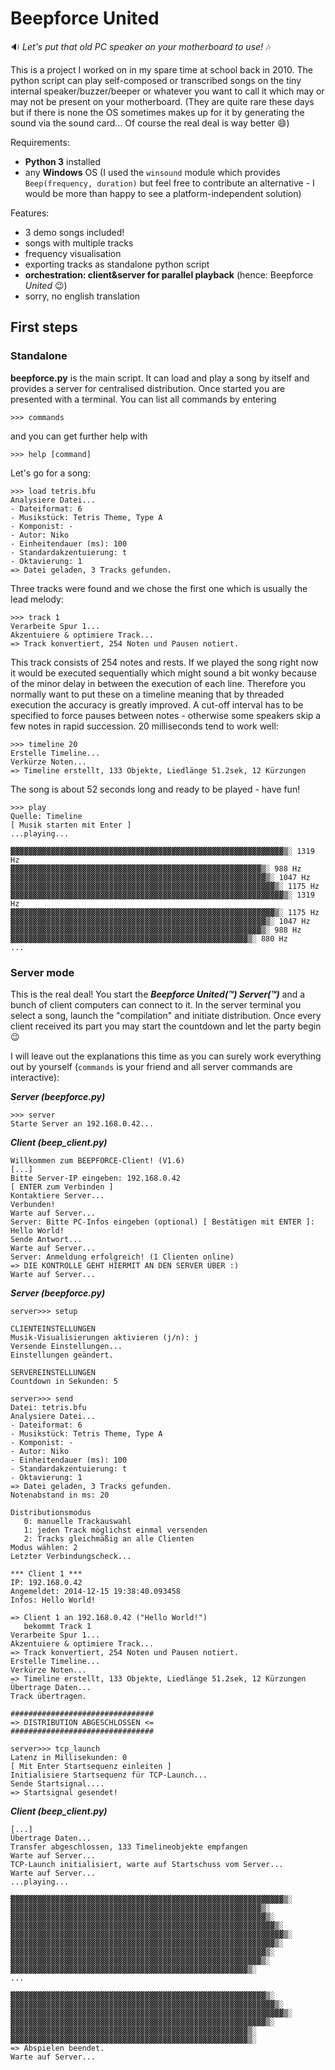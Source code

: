 Beepforce United
=========
:sound: *Let's put that old PC speaker on your motherboard to use!* :notes:

This is a project I worked on in my spare time at school back in 2010. The python script can play self-composed or transcribed songs on the tiny internal speaker/buzzer/beeper or whatever you want to call it which may or may not be present on your motherboard. (They are quite rare these days but if there is none the OS sometimes makes up for it by generating the sound via the sound card... Of course the real deal is way better :smile:)

Requirements:
- **Python 3** installed
- any **Windows** OS (I used the `winsound` module which provides `Beep(frequency, duration)` but feel free to contribute an alternative - I would be more than happy to see a platform-independent solution)

Features:
- 3 demo songs included!
- songs with multiple tracks
- frequency visualisation
- exporting tracks as standalone python script
- **orchestration: client&server for parallel playback** (hence: Beepforce *United* :wink:)
- sorry, no english translation

## First steps
### Standalone
**beepforce.py** is the main script. It can load and play a song by itself and provides a server for centralised distribution. Once started you are presented with a terminal. You can list all commands by entering
```
>>> commands
```
and you can get further help with
```
>>> help [command]
```

Let's go for a song:
```
>>> load tetris.bfu
Analysiere Datei...
- Dateiformat: 6
- Musikstück: Tetris Theme, Type A
- Komponist: -
- Autor: Niko
- Einheitendauer (ms): 100
- Standardakzentuierung: t
- Oktavierung: 1
=> Datei geladen, 3 Tracks gefunden.
```
Three tracks were found and we chose the first one which is usually the lead melody:
```
>>> track 1
Verarbeite Spur 1...
Akzentuiere & optimiere Track...
=> Track konvertiert, 254 Noten und Pausen notiert.
```
This track consists of 254 notes and rests. If we played the song right now it would be executed sequentially which might sound a bit wonky because of the minor delay in between the execution of each line. Therefore you normally want to put these on a timeline meaning that by threaded execution the accuracy is greatly improved. A cut-off interval has to be specified to force pauses between notes - otherwise some speakers skip a few notes in rapid succession.
20 milliseconds tend to work well:
```
>>> timeline 20
Erstelle Timeline...
Verkürze Noten...
=> Timeline erstellt, 133 Objekte, Liedlänge 51.2sek, 12 Kürzungen
```
The song is about 52 seconds long and ready to be played - have fun!
```
>>> play
Quelle: Timeline
[ Musik starten mit Enter ]
...playing...

▓▓▓▓▓▓▓▓▓▓▓▓▓▓▓▓▓▓▓▓▓▓▓▓▓▓▓▓▓▓▓▓▓▓▓▓▓▓▓▓▓▓▓▓▓▓▓▓▓▓▓▓▓▓▓▓▓▓▓▓▓▒░ 1319 Hz
▓▓▓▓▓▓▓▓▓▓▓▓▓▓▓▓▓▓▓▓▓▓▓▓▓▓▓▓▓▓▓▓▓▓▓▓▓▓▓▓▓▓▓▓▓▓▓▓▓▓▓▓▓▓▓▓▒░ 988 Hz
▓▓▓▓▓▓▓▓▓▓▓▓▓▓▓▓▓▓▓▓▓▓▓▓▓▓▓▓▓▓▓▓▓▓▓▓▓▓▓▓▓▓▓▓▓▓▓▓▓▓▓▓▓▓▓▓▓▒░ 1047 Hz
▓▓▓▓▓▓▓▓▓▓▓▓▓▓▓▓▓▓▓▓▓▓▓▓▓▓▓▓▓▓▓▓▓▓▓▓▓▓▓▓▓▓▓▓▓▓▓▓▓▓▓▓▓▓▓▓▓▓▓▒░ 1175 Hz
▓▓▓▓▓▓▓▓▓▓▓▓▓▓▓▓▓▓▓▓▓▓▓▓▓▓▓▓▓▓▓▓▓▓▓▓▓▓▓▓▓▓▓▓▓▓▓▓▓▓▓▓▓▓▓▓▓▓▓▓▓▒░ 1319 Hz
▓▓▓▓▓▓▓▓▓▓▓▓▓▓▓▓▓▓▓▓▓▓▓▓▓▓▓▓▓▓▓▓▓▓▓▓▓▓▓▓▓▓▓▓▓▓▓▓▓▓▓▓▓▓▓▓▓▓▓▒░ 1175 Hz
▓▓▓▓▓▓▓▓▓▓▓▓▓▓▓▓▓▓▓▓▓▓▓▓▓▓▓▓▓▓▓▓▓▓▓▓▓▓▓▓▓▓▓▓▓▓▓▓▓▓▓▓▓▓▓▓▓▒░ 1047 Hz
▓▓▓▓▓▓▓▓▓▓▓▓▓▓▓▓▓▓▓▓▓▓▓▓▓▓▓▓▓▓▓▓▓▓▓▓▓▓▓▓▓▓▓▓▓▓▓▓▓▓▓▓▓▓▓▓▒░ 988 Hz
▓▓▓▓▓▓▓▓▓▓▓▓▓▓▓▓▓▓▓▓▓▓▓▓▓▓▓▓▓▓▓▓▓▓▓▓▓▓▓▓▓▓▓▓▓▓▓▓▓▓▓▓▓▒░ 880 Hz
...
```
### Server mode
This is the real deal! You start the ***Beepforce United(:tm:) Server(:tm:)*** and a bunch of client computers can connect to it. In the server terminal you select a song, launch the "compilation" and initiate distribution. Once every client received its part you may start the countdown and let the party begin :wink:

I will leave out the explanations this time as you can surely work everything out by yourself (`commands` is your friend and all server commands are interactive):

***Server (beepforce.py)***
```
>>> server
Starte Server an 192.168.0.42...
```
***Client (beep_client.py)***
```
Willkommen zum BEEPFORCE-Client! (V1.6)
[...]
Bitte Server-IP eingeben: 192.168.0.42
[ ENTER zum Verbinden ]
Kontaktiere Server...
Verbunden!
Warte auf Server...
Server: Bitte PC-Infos eingeben (optional) [ Bestätigen mit ENTER ]:
Hello World!
Sende Antwort...
Warte auf Server...
Server: Anmeldung erfolgreich! (1 Clienten online)
=> DIE KONTROLLE GEHT HIERMIT AN DEN SERVER ÜBER :)
Warte auf Server...
```
***Server (beepforce.py)***
```
server>>> setup

CLIENTEINSTELLUNGEN
Musik-Visualisierungen aktivieren (j/n): j
Versende Einstellungen...
Einstellungen geändert.

SERVEREINSTELLUNGEN
Countdown in Sekunden: 5
```
```
server>>> send
Datei: tetris.bfu
Analysiere Datei...
- Dateiformat: 6
- Musikstück: Tetris Theme, Type A
- Komponist: -
- Autor: Niko
- Einheitendauer (ms): 100
- Standardakzentuierung: t
- Oktavierung: 1
=> Datei geladen, 3 Tracks gefunden.
Notenabstand in ms: 20

Distributionsmodus
   0: manuelle Trackauswahl
   1: jeden Track möglichst einmal versenden
   2: Tracks gleichmäßig an alle Clienten
Modus wählen: 2
Letzter Verbindungscheck...

*** Client 1 ***
IP: 192.168.0.42
Angemeldet: 2014-12-15 19:38:40.093458
Infos: Hello World!

=> Client 1 an 192.168.0.42 ("Hello World!")
   bekommt Track 1
Verarbeite Spur 1...
Akzentuiere & optimiere Track...
=> Track konvertiert, 254 Noten und Pausen notiert.
Erstelle Timeline...
Verkürze Noten...
=> Timeline erstellt, 133 Objekte, Liedlänge 51.2sek, 12 Kürzungen
Übertrage Daten...
Track übertragen.

################################
=> DISTRIBUTION ABGESCHLOSSEN <=
################################
```
```
server>>> tcp_launch
Latenz in Millisekunden: 0
[ Mit Enter Startsequenz einleiten ]
Initialisiere Startsequenz für TCP-Launch...
Sende Startsignal....
=> Startsignal gesendet!
```
***Client (beep_client.py)***
```
[...]
Übertrage Daten...
Transfer abgeschlossen, 133 Timelineobjekte empfangen
Warte auf Server...
TCP-Launch initialisiert, warte auf Startschuss vom Server...
Warte auf Server...
...playing...

▓▓▓▓▓▓▓▓▓▓▓▓▓▓▓▓▓▓▓▓▓▓▓▓▓▓▓▓▓▓▓▓▓▓▓▓▓▓▓▓▓▓▓▓▓▓▓▓▓▓▓▓▓▓▓▓▓▓▓▓▓▒░
▓▓▓▓▓▓▓▓▓▓▓▓▓▓▓▓▓▓▓▓▓▓▓▓▓▓▓▓▓▓▓▓▓▓▓▓▓▓▓▓▓▓▓▓▓▓▓▓▓▓▓▓▓▓▓▓▒░
▓▓▓▓▓▓▓▓▓▓▓▓▓▓▓▓▓▓▓▓▓▓▓▓▓▓▓▓▓▓▓▓▓▓▓▓▓▓▓▓▓▓▓▓▓▓▓▓▓▓▓▓▓▓▓▓▓▒░
▓▓▓▓▓▓▓▓▓▓▓▓▓▓▓▓▓▓▓▓▓▓▓▓▓▓▓▓▓▓▓▓▓▓▓▓▓▓▓▓▓▓▓▓▓▓▓▓▓▓▓▓▓▓▓▓▓▓▓▒░
▓▓▓▓▓▓▓▓▓▓▓▓▓▓▓▓▓▓▓▓▓▓▓▓▓▓▓▓▓▓▓▓▓▓▓▓▓▓▓▓▓▓▓▓▓▓▓▓▓▓▓▓▓▓▓▓▓▓▓▓▓▒░
▓▓▓▓▓▓▓▓▓▓▓▓▓▓▓▓▓▓▓▓▓▓▓▓▓▓▓▓▓▓▓▓▓▓▓▓▓▓▓▓▓▓▓▓▓▓▓▓▓▓▓▓▓▓▓▓▓▓▓▒░
▓▓▓▓▓▓▓▓▓▓▓▓▓▓▓▓▓▓▓▓▓▓▓▓▓▓▓▓▓▓▓▓▓▓▓▓▓▓▓▓▓▓▓▓▓▓▓▓▓▓▓▓▓▓▓▓▓▒░
▓▓▓▓▓▓▓▓▓▓▓▓▓▓▓▓▓▓▓▓▓▓▓▓▓▓▓▓▓▓▓▓▓▓▓▓▓▓▓▓▓▓▓▓▓▓▓▓▓▓▓▓▓▓▓▓▒░
▓▓▓▓▓▓▓▓▓▓▓▓▓▓▓▓▓▓▓▓▓▓▓▓▓▓▓▓▓▓▓▓▓▓▓▓▓▓▓▓▓▓▓▓▓▓▓▓▓▓▓▓▓▒░
...

▓▓▓▓▓▓▓▓▓▓▓▓▓▓▓▓▓▓▓▓▓▓▓▓▓▓▓▓▓▓▓▓▓▓▓▓▓▓▓▓▓▓▓▓▓▓▓▓▓▓▓▓▓▓▓▓▓▒░
▓▓▓▓▓▓▓▓▓▓▓▓▓▓▓▓▓▓▓▓▓▓▓▓▓▓▓▓▓▓▓▓▓▓▓▓▓▓▓▓▓▓▓▓▓▓▓▓▓▓▓▓▓▓▓▓▓▓▓▒░
▓▓▓▓▓▓▓▓▓▓▓▓▓▓▓▓▓▓▓▓▓▓▓▓▓▓▓▓▓▓▓▓▓▓▓▓▓▓▓▓▓▓▓▓▓▓▓▓▓▓▓▓▓▓▓▓▓▓▓▓▓▒░
▓▓▓▓▓▓▓▓▓▓▓▓▓▓▓▓▓▓▓▓▓▓▓▓▓▓▓▓▓▓▓▓▓▓▓▓▓▓▓▓▓▓▓▓▓▓▓▓▓▓▓▓▓▓▓▓▓▒░
▓▓▓▓▓▓▓▓▓▓▓▓▓▓▓▓▓▓▓▓▓▓▓▓▓▓▓▓▓▓▓▓▓▓▓▓▓▓▓▓▓▓▓▓▓▓▓▓▓▓▓▓▓▒░
▓▓▓▓▓▓▓▓▓▓▓▓▓▓▓▓▓▓▓▓▓▓▓▓▓▓▓▓▓▓▓▓▓▓▓▓▓▓▓▓▓▓▓▓▓▓▓▓▓▓▓▓▓▒░
=> Abspielen beendet.
Warte auf Server...
```
